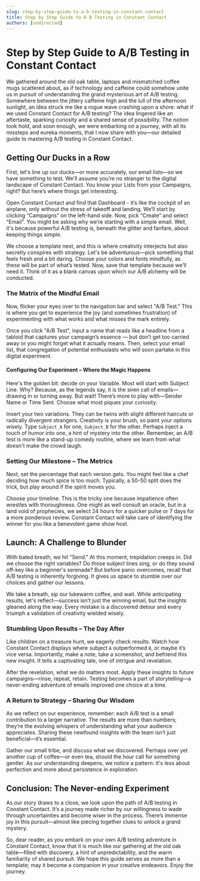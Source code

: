 ```yaml
---
slug: step-by-step-guide-to-a-b-testing-in-constant-contact
title: Step by Step Guide to A B Testing in Constant Contact
authors: [undirected]
---
```



# Step by Step Guide to A/B Testing in Constant Contact

We gathered around the old oak table, laptops and mismatched coffee mugs scattered about, as if technology and caffeine could somehow unite us in pursuit of understanding the grand mysterious art of A/B testing. Somewhere between the jittery caffeine high and the lull of the afternoon sunlight, an idea struck me like a rogue wave crashing upon a shore: what if we used Constant Contact for A/B testing? The idea lingered like an aftertaste, sparking curiosity and a shared sense of possibility. The notion took hold, and soon enough, we were embarking on a journey, with all its missteps and eureka moments, that I now share with you—our detailed guide to mastering A/B testing in Constant Contact.

## Getting Our Ducks in a Row

First, let's line up our ducks—or more accurately, our email lists—so we have something to test. We'll assume you’re no stranger to the digital landscape of Constant Contact. You know your Lists from your Campaigns, right? But here’s where things get interesting. 

Open Constant Contact and find that Dashboard - it’s like the cockpit of an airplane, only without the stress of takeoff and landing. We’ll start by clicking “Campaigns” on the left-hand side. Now, pick “Create” and select “Email”. You might be asking why we’re starting with a simple email. Well, it's because powerful A/B testing is, beneath the glitter and fanfare, about keeping things simple. 

We choose a template next, and this is where creativity interjects but also secretly conspires with strategy. Let's be adventurous—pick something that feels fresh and a bit daring. Choose your colors and fonts mindfully, as these will be part of what’s tested. Now, save that template because we’ll need it. Think of it as a blank canvas upon which our A/B alchemy will be conducted.

### The Matrix of the Mindful Email

Now, flicker your eyes over to the navigation bar and select "A/B Test." This is where you get to experience the joy (and sometimes frustration) of experimenting with what works and what misses the mark entirely.

Once you click "A/B Test", input a name that reads like a headline from a tabloid that captures your campaign’s essence — but don’t get too carried away or you might forget what it actually means. Then, select your email list, that congregation of potential enthusiasts who will soon partake in this digital experiment.

#### Configuring Our Experiment – Where the Magic Happens

Here's the golden bit: decide on your Variable. Most will start with Subject Line. Why? Because, as the legends say, it is the siren call of emails—drawing in or turning away. But wait! There’s more to play with—Sender Name or Time Sent. Choose what most piques your curiosity.

Insert your two variations. They can be twins with slight different haircuts or radically divergent strangers. Creativity is your brush, so paint your options wisely. Type `Subject_A` for one, `Subject_B` for the other. Perhaps inject a touch of humor into one, a hint of mystery into the other. Remember, an A/B test is more like a stand-up comedy routine, where we learn from what doesn't make the crowd laugh.

### Setting Our Milestone – The Metrics

Next, set the percentage that each version gets. You might feel like a chef deciding how much spice is too much. Typically, a 50-50 split does the trick, but play around if the spirit moves you.

Choose your timeline. This is the tricky one because impatience often wrestles with thoroughness. One might as well consult an oracle, but in a land void of prophecies, we select 24 hours for a quicker pulse or 7 days for a more ponderous review. Constant Contact will take care of identifying the winner for you like a benevolent game show host.

## Launch: A Challenge to Blunder

With bated breath, we hit "Send." At this moment, trepidation creeps in. Did we choose the right variables? Do those subject lines sing, or do they sound off-key like a beginner's serenade? But before panic overcomes, recall that A/B testing is inherently forgiving. It gives us space to stumble over our choices and gather our lessons.

We take a breath, sip our lukewarm coffee, and wait. While anticipating results, let's reflect—success isn’t just the winning email, but the insights gleaned along the way. Every mistake is a discovered detour and every triumph a validation of creativity wielded wisely.

### Stumbling Upon Results – The Day After

Like children on a treasure hunt, we eagerly check results. Watch how Constant Contact displays where subject `A` outperformed `B`, or maybe it’s vice versa. Importantly, make a note, take a screenshot, and befriend this new insight. It tells a captivating tale, one of intrigue and revelation.

After the revelation, what we do matters most. Apply these insights to future campaigns—rinse, repeat, retain. Testing becomes a part of storytelling—a never-ending adventure of emails improved one choice at a time.

### A Return to Strategy – Sharing Our Wisdom

As we reflect on our experience, remember: each A/B test is a small contribution to a larger narrative. The results are more than numbers; they’re the evolving whispers of understanding what your audience appreciates. Sharing these newfound insights with the team isn’t just beneficial—it’s essential.

Gather our small tribe, and discuss what we discovered. Perhaps over yet another cup of coffee—or even tea, should the hour call for something gentler. As our understanding deepens, we notice a pattern: it's less about perfection and more about persistence in exploration.

## Conclusion: The Never-ending Experiment

As our story draws to a close, we look upon the path of A/B testing in Constant Contact. It’s a journey made richer by our willingness to wade through uncertainties and become wiser in the process. There’s immense joy in this pursuit—almost like piecing together clues to unlock a grand mystery.

So, dear reader, as you embark on your own A/B testing adventure in Constant Contact, know that it is much like our gathering at the old oak table—filled with discovery, a hint of unpredictability, and the warm familiarity of shared pursuit. We hope this guide serves as more than a template; may it become a companion in your creative endeavors. Enjoy the journey.